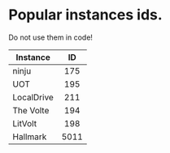 # Popular instances ids.

Do not use them in code!

| Instance        | ID   |
| --------------- |:----:|
| ninju           | 175  |
| UOT             | 195  |
| LocalDrive      | 211  |
| The Volte       | 194  |
| LitVolt         | 198  |
| Hallmark        | 5011 |
